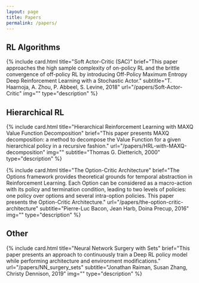 ```yaml
---
layout: page
title: Papers
permalink: /papers/
---
```


<!--
To add a paper one must add a line with the following code:

{% include card.html title="" brief="" img="" url="" type="" %}

title:      The title of the paper
img:        An image that represents the paper, or leave "" for no image
url:        The url of the paper post
type:       "bulletlist" or "description".
brief:      The text conten of the card. If type is "bulletlist",
            semicolons are used to split the text into bullet points.
            If type is "description", semicolons are parsed as newlines.
subtitle:   Put here the paper authors and year
-->

## RL Algorithms

{% include card.html title="Soft Actor-Critic (SAC)"
brief="This paper approaches the high sample complexity of on-policy RL and the brittle convergence of off-policy RL by introducing Off-Policy Maximum Entropy Deep Reinforcement Learning with a Stochastic Actor."
subtitle="T. Haarnoja, A. Zhou, P. Abbeel, S. Levine, 2018" url="/papers/Soft-Actor-Critic" img="" type="description" %}

## Hierarchical RL
{% include card.html title="Hierarchical Reinforcement Learning with MAXQ Value Function Decomposition"
brief="This paper presents MAXQ decomposition: a method to decompose the Value Function for a given hierarchical policy in a recursive fashion."
url="/papers/HRL-with-MAXQ-decomposition" img="" subtitle="Thomas G. Dietterich, 2000" type="description" %}


{% include card.html title="The Option-Critic Architecture"
brief="The Options framework provides theoretical grounds for temporal abstraction in Reinforcement Learning. Each Option can be considered as a macro-action with its policy and termination condition, leading to two levels of policies: one policy over options and several intra-option policies. This paper presents the Option-Critic Architecture."
url="/papers/the-option-critic-architecture"
subtitle="Pierre-Luc Bacon, Jean Harb, Doina Precup, 2016" img="" type="description" %}

## Other

{% include card.html title="Neural Network Surgery with Sets"
brief="This paper presents an approach to continuously train a Deep RL policy model while performing architecture and environment modifications."
url="/papers/NN_surgery_sets" subtitle="Jonathan Raiman, Susan Zhang, Christy Dennison, 2019" img="" type="description" %}
